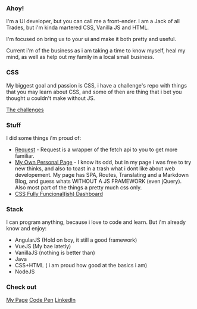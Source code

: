 ### Ahoy!

I'm a UI developer, but you can call me a front-ender.
I am a Jack of all Trades, but i'm kinda martered CSS, Vanilla JS and HTML.

I'm focused on bring ux to your ui and make it both pretty and useful.

Current i'm of the business as i am taking a time to know myself, heal my mind, as well as help out my family in a local small business.

### CSS
My biggest goal and passion is CSS, i have a challenge's repo with things that you may learn about CSS, and some of then are thing that i bet you thought u couldn't make without JS.

[The challenges](https://github.com/schirrel/css-challenges)


### Stuff
I did some things i'm proud of:
- [Request](https://github.com/schirrel) - Request is a wrapper of the fetch api to you to get more familiar.
- [My Own Personal Page](https://github.com/schirrel/schirrel.github.io) - I know its odd, but in my page i was free to try new thinks, and also to toast in a trash what i dont like about web developement. My page has SPA, Routes, Translating and a Markdown Blog, and guess whats WITHOUT A JS FRAMEWORK (even jQuery). Also most part of the things a pretty much css only.
- [CSS Fully Funcional(ish) Dashboard](https://github.com/schirrel/css-admin-template)


### Stack
I can program anything, because i love to code and learn. 
But i'm already know and enjoy:
- AngularJS (Hold on boy, it still a good framework)
- VueJS (My bae latetly)
- VanillaJS (nothing is better than)
- Java
- CSS+HTML ( i am proud how good at the basics i am)
- NodeJS

### Check out
[My Page](schirrel.dev/)
[Code Pen](https://codepen.io/schirrel)
[LinkedIn](https://www.linkedin.com/in/alanschio/)

